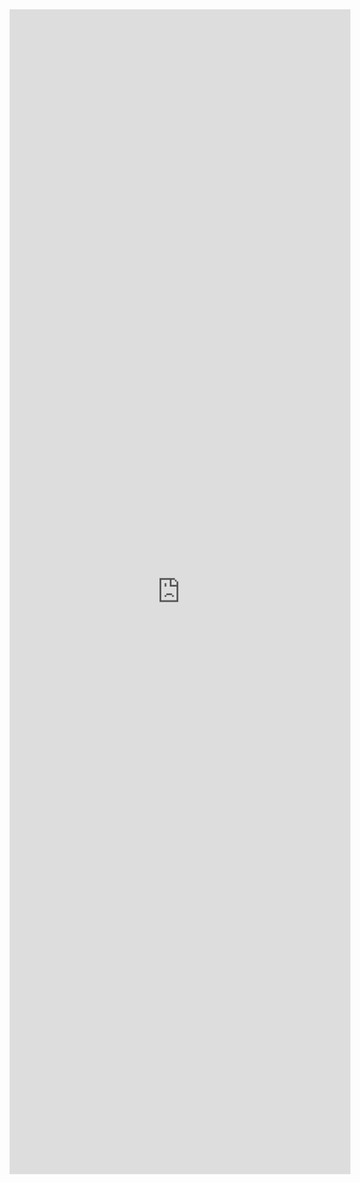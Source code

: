 <iframe width="600" height="2048" src="https://rss.app/embed/v1/M_vavlzEUz62X1Hlva" frameBorder="0"
></iframe>
